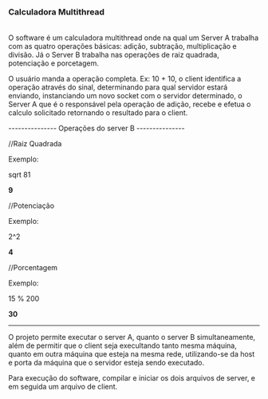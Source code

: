 ### Calculadora Multithread
</br>
O software é um calculadora multithread onde na qual um Server A trabalha com as quatro operações básicas: adição, subtração, multiplicação e divisão. Já o Server B trabalha nas operações de raiz quadrada, potenciação e porcetagem.

O usuário manda a operação completa. Ex: 10 + 10, o client identifica a operação através do sinal, determinando para qual servidor estará enviando, instanciando um novo socket com o servidor determinado, o Server A que é o responsável pela operação de adição, recebe e efetua o calculo solicitado retornando o resultado para o client.

--------------- Operações do server B ---------------

//Raiz Quadrada

Exemplo: 

sqrt 81

**9**

//Potenciação

Exemplo: 

2^2

**4**

//Porcentagem

Exemplo: 

15 % 200

**30**

-----------------------------------------------------

O projeto permite executar o server A, quanto o server B simultaneamente, além de permitir que o client seja execultando tanto mesma máquina, quanto em outra máquina que esteja na mesma rede, utilizando-se da host e porta da máquina que o servidor esteja sendo executado. 

Para execução do software, compilar e iniciar os dois arquivos de server, e em seguida um arquivo de client. 

